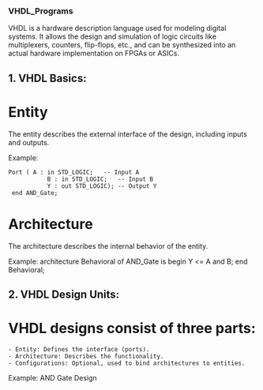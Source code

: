 ### VHDL_Programs

VHDL is a hardware description language used for modeling digital systems. 
It allows the design and simulation of logic circuits like multiplexers, counters, flip-flops, etc., and can be synthesized into an actual hardware implementation on FPGAs or ASICs.

## 1. VHDL Basics:
# Entity
The entity describes the external interface of the design, including inputs and outputs.

Example:
``` entity AND_Gate is
Port ( A : in STD_LOGIC;   -- Input A
           B : in STD_LOGIC;   -- Input B
           Y : out STD_LOGIC); -- Output Y
 end AND_Gate;
```

# Architecture

The architecture describes the internal behavior of the entity.

Example:
architecture Behavioral of AND_Gate is
begin
    Y <= A and B; 
end Behavioral;

## 2. VHDL Design Units:

# VHDL designs consist of three parts:

    - Entity: Defines the interface (ports).
    - Architecture: Describes the functionality.
    - Configurations: Optional, used to bind architectures to entities.

  






Example: AND Gate Design
